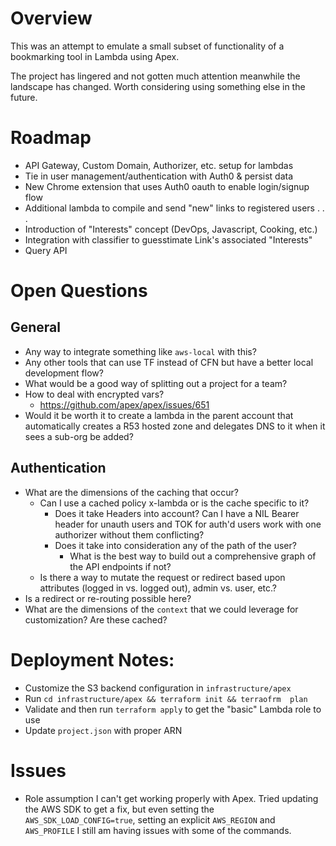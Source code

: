 # Overview
This was an attempt to emulate a small subset of functionality of a bookmarking tool in Lambda using Apex.

The project has lingered and not gotten much attention meanwhile the landscape has changed.  Worth considering using something else in the future.

# Roadmap
- API Gateway, Custom Domain, Authorizer, etc. setup for lambdas
- Tie in user management/authentication with Auth0 & persist data
- New Chrome extension that uses Auth0 oauth to enable login/signup flow
- Additional lambda to compile and send "new" links to registered users
.
.
.
- Introduction of "Interests" concept (DevOps, Javascript, Cooking, etc.)
- Integration with classifier to guesstimate Link's associated "Interests"
- Query API

# Open Questions
## General
- Any way to integrate something like `aws-local` with this?
- Any other tools that can use TF instead of CFN but have a better local development flow?
- What would be a good way of splitting out a project for a team?
- How to deal with encrypted vars?
  - https://github.com/apex/apex/issues/651
- Would it be worth it to create a lambda in the parent account that automatically creates a R53 hosted zone and delegates DNS to it when it sees a sub-org be added?

## Authentication
- What are the dimensions of the caching that occur?
  - Can I use a cached policy x-lambda or is the cache specific to it?
    - Does it take Headers into account?  Can I have a NIL Bearer header for unauth users and TOK for auth'd users work with one authorizer without them conflicting?
    - Does it take into consideration any of the path of the user?
      - What is the best way to build out a comprehensive graph of the API endpoints if not?
  - Is there a way to mutate the request or redirect based upon attributes (logged in vs. logged out), admin vs. user, etc.?
- Is a redirect or re-routing possible here?
- What are the dimensions of the `context` that we could leverage for customization?  Are these cached?


# Deployment Notes:
- Customize the S3 backend configuration in `infrastructure/apex`
- Run `cd infrastructure/apex && terraform init && terraofrm  plan`
- Validate and then run `terraform apply` to get the "basic" Lambda role to use
- Update `project.json` with proper ARN


# Issues
- Role assumption I can't get working properly with Apex.  Tried updating the AWS SDK to get a fix, but even setting the `AWS_SDK_LOAD_CONFIG=true`, setting an explicit `AWS_REGION` and `AWS_PROFILE` I still am having issues with some of the commands.